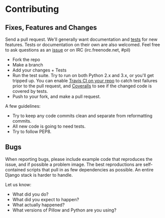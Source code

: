 # Contributing

## Fixes, Features and Changes

Send a pull request. We'll generally want documentation and [tests](Tests/README.rst) for new features. Tests or documentation on their own are also welcomed. Feel free to ask questions as an [issue](https://github.com/python-pillow/Pillow/issues/new) or on IRC (irc.freenode.net, #pil)

- Fork the repo
- Make a branch
- Add your changes + Tests
- Run the test suite. Try to run on both Python 2.x and 3.x, or you'll get tripped up. You can enable [Travis CI on your repo](https://travis-ci.org/profile/) to catch test failures prior to the pull request, and [Coveralls](https://coveralls.io/repos/new) to see if the changed code is covered by tests.
- Push to your fork, and make a pull request. 

A few guidelines:
- Try to keep any code commits clean and separate from reformatting commits.
- All new code is going to need tests. 
- Try to follow PEP8. 

## Bugs

When reporting bugs, please include example code that reproduces the issue, and if possible a problem image. The best reproductions are self-contained scripts that pull in as few dependencies as possible. An entire Django stack is harder to handle. 

Let us know:
- What did you do?
- What did you expect to happen?
- What actually happened?
- What versions of Pillow and Python are you using?
